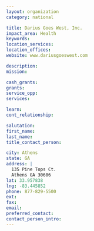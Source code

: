 ```yaml
---
layout: organization
category: national

title: Darius Goes West, Inc.
impact_area: Health
keywords: 
location_services: 
location_offices: 
website: www.dariusgoeswest.com

description: 
mission: 

cash_grants: 
grants: 
service_opp: 
services: 

learn: 
cont_relationship: 

salutation: 
first_name: 
last_name: 
title_contact_person: 

city: Athens
state: GA
address: |
  135 Pine Tops Ct.  
  Athens GA 30606
lat: 33.957838
lng: -83.445852
phone: 877-829-5500
ext: 
fax: 
email: 
preferred_contact: 
contact_person_intro: 
---
```

